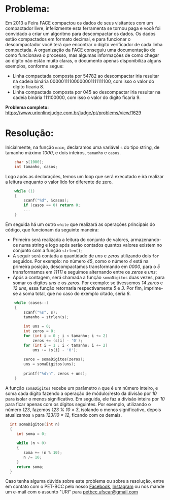# Problema:

Em 2013 a Feira FACE compactou os dados de seus visitantes com um compactador livre, infelizmente esta ferramenta se tornou paga e você foi convidado a criar um algoritmo para descompactar os dados. Os dados estão compactados em formato decimal, e para funcionar o descompactador você terá que encontrar o dígito verificador de cada linha compactada. A organização da FACE conseguiu uma documentação de como funcionava o processo, mas algumas informações de como chegar ao dígito não estão muito claras, o documento apenas disponibiliza alguns exemplos, conforme segue:

- Linha compactada composta por 54782 ao descompactar iria resultar na cadeia binária 00000111100000001111111100, com isso o valor do dígito ficaria 8.
- Linha compactada composta por 045 ao descompactar iria resultar na cadeia binária 111100000, com isso o valor do dígito ficaria 9.

**Problema completo:** https://www.urionlinejudge.com.br/judge/pt/problems/view/1629


# Resolução: 
Inicialmente, na função `main`, declaramos uma variável `s` do tipo string, de tamanho máximo *1000*, e dois inteiros, `tamanho` e `casos`.
``` c
    char s[1000];
    int tamanho, casos;
```

Logo após as declarações, temos um loop que será executado e irá realizar a leitura enquanto o valor lido for diferente de zero.
``` c
    while (1)
	{
		scanf("%d", &casos);
		if (casos == 0) return 0; 
		...
	}
```
Em seguida há um outro `while` que realizará as operações principais do código, que funcionam da seguinte maneira:
- Primeiro será realizada a leitura do conjunto de valores, armazenando-os numa string e logo após serão contados quantos valores existem no conjunto com a função `strlen()`;
- A seguir será contada a quantidade de *uns* e *zeros* utilizando dois `for` seguidos. Por exemplo: no número *45*, como o número *4* está na primeira posição, descompactamos transformando em *0000*, para o *5* transformamos em *11111* e seguimos alternando entre os *zeros* e *uns*;
- Após a contagem, será chamada a função `somaDigitos` duas vezes, para somar os dígitos *uns* e os *zeros*. Por exemplo: se tivessemos *14 zeros* e *12 uns*, essa função retornaria respectivamente *5* e *3*. Por fim, imprime-se a soma total, que no caso do exemplo citado, seria *8*.
``` c
    while (casos--)
	{
		scanf("%s", s);
        tamanho = strlen(s);
		
		int uns = 0;
		int zeros = 0;
		for (int i = 0 ; i < tamanho; i += 2)
			zeros += (s[i] - '0');
		for (int i = 1 ; i < tamanho; i += 2)
			uns += (s[i] - '0');
		
		zeros = somaDigitos(zeros);
		uns = somaDigitos(uns);
		
		printf("%d\n", zeros + uns);
	}
```
A função `somaDigitos` recebe um parâmetro `n` que é um número inteiro, e soma cada dígito fazendo a operação de módulo/resto da divisão por *10* para isolar o menos significativo. Em seguida, ele faz a divisão inteira por *10* para ficar apenas com os dígitos seguintes. Por exemplo, utilizando o número *123*, fazemos *123 % 10 = 3*, isolando o menos significativo, depois atualizamos `n` para *123/10 = 12*, ficando com os demais.

``` c
  int somaDigitos(int n)
  {
	 int soma = 0;
	
	 while (n > 0)
	 {
		soma += (n % 10);
		n /= 10;
	 }
	 return soma;
  }
```


Caso tenha alguma dúvida sobre este problema ou sobre a resolução, entre em contato com o PET-BCC pelo nosso
[Facebook](https://www.facebook.com/petbcc/),
[Instagram](https://www.instagram.com/petbcc.ufscar/)
ou nos mande um e-mail com o assunto "URI" para  petbcc.ufscar@gmail.com
